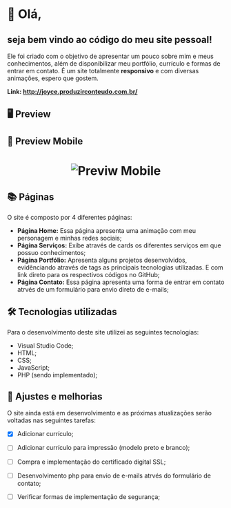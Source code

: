 
# 👋 Olá, 
## seja bem vindo ao código do meu site pessoal!
Ele foi criado com o objetivo de apresentar um pouco sobre mim e meus conhecimentos, além de disponibilizar meu portfólio, currículo e formas de entrar em contato. 
É um site totalmente **responsivo** e com diversas animações, espero que gostem. 

**Link: http://joyce.produzirconteudo.com.br/**

## 🖥 Preview 

## 📱 Preview Mobile
<h1 align="center">
   <img src="/github/VideoMobile.gif" alt="Previw Mobile"/>
</h1>

## 📚 Páginas 
O site é composto por 4 diferentes páginas:

- **Página Home:** Essa página apresenta uma animação com meu personagem e minhas redes sociais;
- **Página Serviços:** Exibe através de cards os diferentes serviços em que possuo conhecimentos;
- **Página Portfólio:** Apresenta alguns projetos desenvolvidos, evidênciando através de tags as principais tecnologias utilizadas. E com link direto para os respectivos códigos no GitHub;
- **Página Contato:** Essa página apresenta uma forma de entrar em contato atrvés de um formulário para envio direto de e-mails;

## 🛠 Tecnologias utilizadas
Para o desenvolvimento deste site utilizei as seguintes tecnologias:
- Visual Studio Code;
- HTML;
- CSS;
- JavaScript;
- PHP (sendo implementado);

## 📌 Ajustes e melhorias
O site ainda está em desenvolvimento e as próximas atualizações serão voltadas nas seguintes tarefas:

- [x] Adicionar currículo;
- [ ] Adicionar currículo para impressão (modelo preto e branco); 
- [ ] Compra e implementação do certificado digital SSL;
- [ ] Desenvolvimento php para envio de e-mails atrvés do formulário de contato;
- [ ] Verificar formas de implementação de segurança;  

